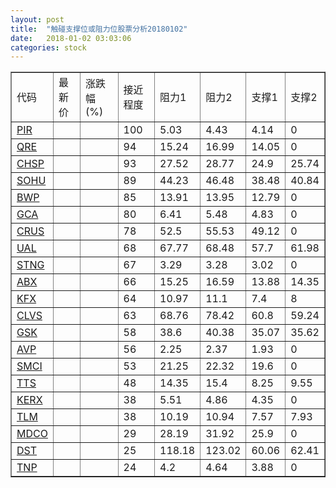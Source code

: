 ```yaml
---
layout: post
title:  "触碰支撑位或阻力位股票分析20180102"
date:   2018-01-02 03:03:06
categories: stock
---
```

<script type="text/javascript">
var stockList = []
stockList.push('gb_pir');
stockList.push('gb_qre');
stockList.push('gb_chsp');
stockList.push('gb_sohu');
stockList.push('gb_bwp');
stockList.push('gb_gca');
stockList.push('gb_crus');
stockList.push('gb_ual');
stockList.push('gb_stng');
stockList.push('gb_abx');
stockList.push('gb_kfx');
stockList.push('gb_clvs');
stockList.push('gb_gsk');
stockList.push('gb_avp');
stockList.push('gb_smci');
stockList.push('gb_tts');
stockList.push('gb_kerx');
stockList.push('gb_tlm');
stockList.push('gb_mdco');
stockList.push('gb_dst');
stockList.push('gb_tnp');
</script>
<table border="1">
 <tr>
 <td>代码</td>
 <td>最新价</td>
 <td>涨跌幅(%)</td>
 <td>接近程度</td>
 <td>阻力1</td>
 <td>阻力2</td>
 <td>支撑1</td>
 <td>支撑2</td>
</tr>
  <tr id="pir" class="green">
  <td><a href="http://stock.finance.sina.com.cn/usstock/quotes/PIR.html" target="_blank">PIR</a></td><td></td><td></td><td>100</td><td>5.03</td><td>4.43</td><td>4.14</td><td>0</td></tr>
  <tr id="qre" class="red">
  <td><a href="http://stock.finance.sina.com.cn/usstock/quotes/QRE.html" target="_blank">QRE</a></td><td></td><td></td><td>94</td><td>15.24</td><td>16.99</td><td>14.05</td><td>0</td></tr>
  <tr id="chsp" class="red">
  <td><a href="http://stock.finance.sina.com.cn/usstock/quotes/CHSP.html" target="_blank">CHSP</a></td><td></td><td></td><td>93</td><td>27.52</td><td>28.77</td><td>24.9</td><td>25.74</td></tr>
  <tr id="sohu" class="red">
  <td><a href="http://stock.finance.sina.com.cn/usstock/quotes/SOHU.html" target="_blank">SOHU</a></td><td></td><td></td><td>89</td><td>44.23</td><td>46.48</td><td>38.48</td><td>40.84</td></tr>
  <tr id="bwp" class="green">
  <td><a href="http://stock.finance.sina.com.cn/usstock/quotes/BWP.html" target="_blank">BWP</a></td><td></td><td></td><td>85</td><td>13.91</td><td>13.95</td><td>12.79</td><td>0</td></tr>
  <tr id="gca" class="green">
  <td><a href="http://stock.finance.sina.com.cn/usstock/quotes/GCA.html" target="_blank">GCA</a></td><td></td><td></td><td>80</td><td>6.41</td><td>5.48</td><td>4.83</td><td>0</td></tr>
  <tr id="crus" class="red">
  <td><a href="http://stock.finance.sina.com.cn/usstock/quotes/CRUS.html" target="_blank">CRUS</a></td><td></td><td></td><td>78</td><td>52.5</td><td>55.53</td><td>49.12</td><td>0</td></tr>
  <tr id="ual" class="red">
  <td><a href="http://stock.finance.sina.com.cn/usstock/quotes/UAL.html" target="_blank">UAL</a></td><td></td><td></td><td>68</td><td>67.77</td><td>68.48</td><td>57.7</td><td>61.98</td></tr>
  <tr id="stng" class="green">
  <td><a href="http://stock.finance.sina.com.cn/usstock/quotes/STNG.html" target="_blank">STNG</a></td><td></td><td></td><td>67</td><td>3.29</td><td>3.28</td><td>3.02</td><td>0</td></tr>
  <tr id="abx" class="green">
  <td><a href="http://stock.finance.sina.com.cn/usstock/quotes/ABX.html" target="_blank">ABX</a></td><td></td><td></td><td>66</td><td>15.25</td><td>16.59</td><td>13.88</td><td>14.35</td></tr>
  <tr id="kfx" class="green">
  <td><a href="http://stock.finance.sina.com.cn/usstock/quotes/KFX.html" target="_blank">KFX</a></td><td></td><td></td><td>64</td><td>10.97</td><td>11.1</td><td>7.4</td><td>8</td></tr>
  <tr id="clvs" class="red">
  <td><a href="http://stock.finance.sina.com.cn/usstock/quotes/CLVS.html" target="_blank">CLVS</a></td><td></td><td></td><td>63</td><td>68.76</td><td>78.42</td><td>60.8</td><td>59.24</td></tr>
  <tr id="gsk" class="green">
  <td><a href="http://stock.finance.sina.com.cn/usstock/quotes/GSK.html" target="_blank">GSK</a></td><td></td><td></td><td>58</td><td>38.6</td><td>40.38</td><td>35.07</td><td>35.62</td></tr>
  <tr id="avp" class="red">
  <td><a href="http://stock.finance.sina.com.cn/usstock/quotes/AVP.html" target="_blank">AVP</a></td><td></td><td></td><td>56</td><td>2.25</td><td>2.37</td><td>1.93</td><td>0</td></tr>
  <tr id="smci" class="red">
  <td><a href="http://stock.finance.sina.com.cn/usstock/quotes/SMCI.html" target="_blank">SMCI</a></td><td></td><td></td><td>53</td><td>21.25</td><td>22.32</td><td>19.6</td><td>0</td></tr>
  <tr id="tts" class="green">
  <td><a href="http://stock.finance.sina.com.cn/usstock/quotes/TTS.html" target="_blank">TTS</a></td><td></td><td></td><td>48</td><td>14.35</td><td>15.4</td><td>8.25</td><td>9.55</td></tr>
  <tr id="kerx" class="red">
  <td><a href="http://stock.finance.sina.com.cn/usstock/quotes/KERX.html" target="_blank">KERX</a></td><td></td><td></td><td>38</td><td>5.51</td><td>4.86</td><td>4.35</td><td>0</td></tr>
  <tr id="tlm" class="green">
  <td><a href="http://stock.finance.sina.com.cn/usstock/quotes/TLM.html" target="_blank">TLM</a></td><td></td><td></td><td>38</td><td>10.19</td><td>10.94</td><td>7.57</td><td>7.93</td></tr>
  <tr id="mdco" class="red">
  <td><a href="http://stock.finance.sina.com.cn/usstock/quotes/MDCO.html" target="_blank">MDCO</a></td><td></td><td></td><td>29</td><td>28.19</td><td>31.92</td><td>25.9</td><td>0</td></tr>
  <tr id="dst" class="green">
  <td><a href="http://stock.finance.sina.com.cn/usstock/quotes/DST.html" target="_blank">DST</a></td><td></td><td></td><td>25</td><td>118.18</td><td>123.02</td><td>60.06</td><td>62.41</td></tr>
  <tr id="tnp" class="green">
  <td><a href="http://stock.finance.sina.com.cn/usstock/quotes/TNP.html" target="_blank">TNP</a></td><td></td><td></td><td>24</td><td>4.2</td><td>4.64</td><td>3.88</td><td>0</td></tr>
</table>
